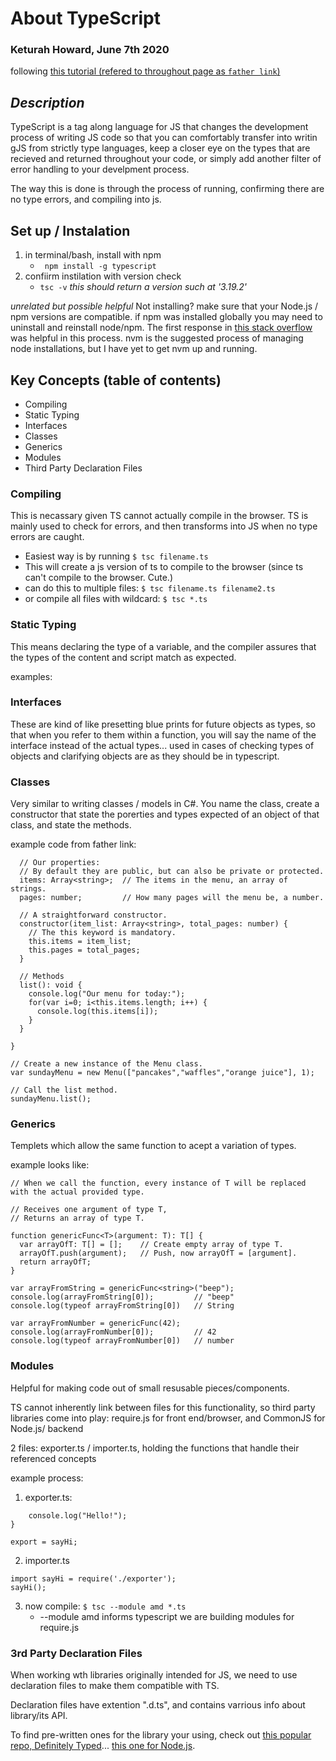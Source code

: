 # About TypeScript

### Keturah Howard, June 7th 2020

following [this tutorial (refered to throughout page as `father link`)](https://tutorialzine.com/2016/07/learn-typescript-in-30-minutes)

## _Description_

TypeScript is a tag along language for JS that changes the development process of writing JS code so that you can comfortably transfer into writin gJS from strictly type languages, keep a closer eye on the types that are recieved and returned throughout your code, or simply add another filter of error handling to your develpment process.

The way this is done is through the process of running, confirming there are no type errors, and compiling into js.

## Set up / Instalation

1. in terminal/bash, install with npm
   - ` npm install -g typescript`
2. confiirm instilation with version check
   - `tsc -v` _this should return a version such at '3.19.2'_

_unrelated but possible helpful_
Not installing? make sure that your Node.js / npm versions are compatible. if npm was installed globally you may need to uninstall and reinstall node/npm. The first response in [this stack overflow](https://stackoverflow.com/questions/11177954/how-do-i-completely-uninstall-node-js-and-reinstall-from-beginning-mac-os-x) was helpful in this process. nvm is the suggested process of managing node installations, but I have yet to get nvm up and running.

## Key Concepts (table of contents)

- Compiling
- Static Typing
- Interfaces
- Classes
- Generics
- Modules
- Third Party Declaration Files

### Compiling

This is necassary given TS cannot actually compile in the browser. TS is mainly used to check for errors, and then transforms into JS when no type errors are caught.

- Easiest way is by running `$ tsc filename.ts`
- This will create a js version of ts to compile to the browser (since ts can't compile to the browser. Cute.)
- can do this to multiple files: `$ tsc filename.ts filename2.ts`
- or compile all files with wildcard: `$ tsc *.ts`

### Static Typing

This means declaring the type of a variable, and the compiler assures that the types of the content and script match as expected.

examples:

### Interfaces

These are kind of like presetting blue prints for future objects as types, so that when you refer to them within a function, you will say the name of the interface instead of the actual types... used in cases of checking types of objects and clarifying objects are as they should be in typescript.

### Classes

Very similar to writing classes / models in C#. You name the class, create a constructor that state the porerties and types expected of an object of that class, and state the methods.

example code from father link:

```class Menu {
  // Our properties:
  // By default they are public, but can also be private or protected.
  items: Array<string>;  // The items in the menu, an array of strings.
  pages: number;         // How many pages will the menu be, a number.

  // A straightforward constructor.
  constructor(item_list: Array<string>, total_pages: number) {
    // The this keyword is mandatory.
    this.items = item_list;
    this.pages = total_pages;
  }

  // Methods
  list(): void {
    console.log("Our menu for today:");
    for(var i=0; i<this.items.length; i++) {
      console.log(this.items[i]);
    }
  }

}

// Create a new instance of the Menu class.
var sundayMenu = new Menu(["pancakes","waffles","orange juice"], 1);

// Call the list method.
sundayMenu.list();
```

### Generics

Templets which allow the same function to acept a variation of types.

example looks like:

```// The <T> after the function name symbolizes that it's a generic function.
// When we call the function, every instance of T will be replaced with the actual provided type.

// Receives one argument of type T,
// Returns an array of type T.

function genericFunc<T>(argument: T): T[] {
  var arrayOfT: T[] = [];    // Create empty array of type T.
  arrayOfT.push(argument);   // Push, now arrayOfT = [argument].
  return arrayOfT;
}

var arrayFromString = genericFunc<string>("beep");
console.log(arrayFromString[0]);         // "beep"
console.log(typeof arrayFromString[0])   // String

var arrayFromNumber = genericFunc(42);
console.log(arrayFromNumber[0]);         // 42
console.log(typeof arrayFromNumber[0])   // number
```

### Modules

Helpful for making code out of small resusable pieces/components.

TS cannot inherently link between files for this functionality, so third party libraries come into play: require.js for front end/browser, and CommonJS for Node.js/ backend

2 files: exporter.ts / importer.ts, holding the functions that handle their referenced concepts

example process:

1.  exporter.ts:

```var sayHi = function(): void {
    console.log("Hello!");
}

export = sayHi;

```

2. importer.ts

```
import sayHi = require('./exporter');
sayHi();
```

3. now compile: `$ tsc --module amd *.ts`
   - --module amd informs typescript we are building modules for require.js

### 3rd Party Declaration Files

When working wth libraries originally intended for JS, we need to use declaration files to make them compatible with TS.

Declaration files have extention ".d.ts", and contains varrious info about library/its API.

To find pre-written ones for the library your using, check out [this popular repo, Definitely Typed](http://definitelytyped.org/)... [this one for Node.js](https://github.com/typings/typings).
